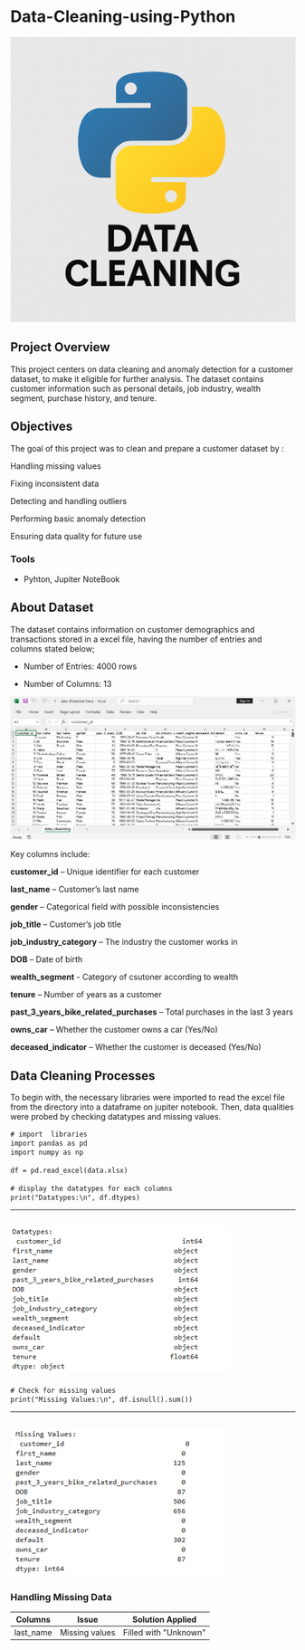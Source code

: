 # Data-Cleaning-using-Python

![](icon.png)

## Project Overview
This project centers on data cleaning and anomaly detection for a customer dataset, to make it eligible for further analysis. The dataset contains customer information such as personal details, job industry, wealth segment, purchase history, and tenure.

## Objectives
The goal of this project was to clean and prepare a customer dataset by :

Handling missing values

Fixing inconsistent data

Detecting and handling outliers

Performing basic anomaly detection

Ensuring data quality for future use

### Tools

- Pyhton, Jupiter NoteBook

## About Dataset
The dataset contains information on customer demographics and transactions stored in a excel file, having the number of entries and columns stated below;

- Number of Entries: 4000 rows

- Number of Columns: 13

![](dataset.PNG)

Key columns include:

**customer_id** – Unique identifier for each customer

**last_name** – Customer’s last name

**gender** – Categorical field with possible inconsistencies

**job_title** – Customer’s job title

**job_industry_category** – The industry the customer works in

**DOB** – Date of birth

**wealth_segment** - Category of csutoner according to wealth

**tenure** – Number of years as a customer

**past_3_years_bike_related_purchases** – Total purchases in the last 3 years

**owns_car** – Whether the customer owns a car (Yes/No)

**deceased_indicator** – Whether the customer is deceased (Yes/No)

## Data Cleaning Processes
To begin with, the necessary libraries were imported to read the excel file from the directory into a dataframe on jupiter notebook. Then, data qualities were probed by checking datatypes and missing values.

```
# import  libraries
import pandas as pd
import numpy as np

df = pd.read_excel(data.xlsx)

# display the datatypes for each columns
print("Datatypes:\n", df.dtypes)
```
---
![](data-type.PNG)
---
```
# Check for missing values
print("Missing Values:\n", df.isnull().sum())

```
---
![](missing-value-check.PNG)
---
### Handling Missing Data

Columns | Issue | Solution Applied
|-------|-------|-----------------|
|last_name |Missing values |Filled with "Unknown" |
